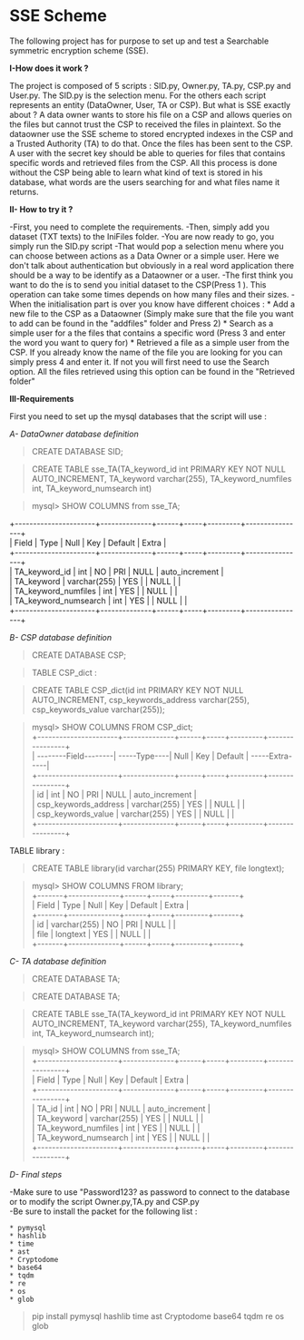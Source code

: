 # SSE Scheme

The following project has for purpose to set up and test a Searchable symmetric encryption scheme (SSE). 

__I-How does it work ?__ 

The project is composed of 5 scripts : SID.py, Owner.py, TA.py, CSP.py and User.py. The SID.py is the selection menu. For the others each script represents an entity (DataOwner, User, TA or CSP). 
But what is SSE exactly about ? A data owner wants to store his file on a CSP and allows queries on the files but cannot trust the CSP to received the files in plaintext. So the dataowner use the SSE scheme to stored encrypted indexes in the CSP and a Trusted Authority (TA) to do that. Once the files has been sent to the CSP. A user with the secret key should be able to queries for files that contains specific words and retrieved files from the CSP. All this process is done without the CSP being able to learn what kind of text is stored in his database, what words are the users searching for and what files name it returns.


__II- How to try it ?__ 

-First, you need to complete the requirements.
-Then, simply add you dataset (TXT texts) to the IniFiles folder.
-You are now ready to go, you simply run the SID.py script 
-That would pop a selection menu where you can choose between actions as a Data Owner or a simple user. Here we don't talk about authentication but obviously in a real word application there should be a way to be identify as a Dataowner or a user. 
-The first think you want to do the is to send you initial dataset to the CSP(Press 1 ). This operation can take some times depends on how many files and their sizes.
-When the initialisation part is over you know have different choices : 
    * Add a new file to the CSP as a Dataowner (Simply make sure that the file you want to add can be found in the "addfiles" folder and Press 2)
    * Search as a simple user for a the files that contains a specific word (Press 3 and enter the word you want to query for)
    * Retrieved a file as a simple user from the CSP. If you already know the name of the file you are looking for you can simply press 4 and enter it. If not you will first need to use the Search option. All the files retrieved using this option can be found in the "Retrieved folder" 

__III-Requirements__

First you need to set up the mysql databases that the script will use :

*A- DataOwner database definition*

>CREATE DATABASE SID; 

>CREATE TABLE sse_TA(TA_keyword_id int PRIMARY KEY NOT NULL AUTO_INCREMENT,
TA_keyword varchar(255), TA_keyword_numfiles int, TA_keyword_numsearch int)  

>mysql> SHOW COLUMNS from sse_TA;  

+----------------------+--------------+------+-----+---------+----------------+    
| Field                 | Type         | Null | Key | Default | Extra          |    
+----------------------+--------------+------+-----+---------+----------------+    
| TA_keyword_id         | int          | NO   | PRI | NULL    | auto_increment |    
| TA_keyword            | varchar(255) | YES  |     | NULL    |                |    
| TA_keyword_numfiles   | int          | YES  |     | NULL    |                |    
| TA_keyword_numsearch  | int          | YES  |     | NULL    |                |    
+----------------------+--------------+------+-----+---------+----------------+    

*B- CSP database definition*  

>CREATE DATABASE CSP;   

>TABLE CSP_dict :   

>CREATE TABLE CSP_dict(id int PRIMARY KEY NOT NULL AUTO_INCREMENT,
csp_keywords_address varchar(255), csp_keywords_value varchar(255));

>mysql> SHOW COLUMNS FROM CSP_dict;  
+----------------------+--------------+------+-----+---------+----------------+  
| --------Field--------| -----Type----| Null | Key | Default | -----Extra-----|  
+----------------------+--------------+------+-----+---------+----------------+  
| id                   | int          | NO   | PRI | NULL    | auto_increment |  
| csp_keywords_address | varchar(255) | YES  |     | NULL    |                |  
| csp_keywords_value   | varchar(255) | YES  |     | NULL    |                |  
+----------------------+--------------+------+-----+---------+----------------+  

TABLE library :   

>CREATE TABLE library(id varchar(255) PRIMARY KEY,
file longtext);  

>mysql> SHOW COLUMNS FROM library;  
+-------+--------------+------+-----+---------+-------+  
| Field | Type         | Null | Key | Default | Extra |  
+-------+--------------+------+-----+---------+-------+  
| id    | varchar(255) | NO   | PRI | NULL    |       |  
| file  | longtext     | YES  |     | NULL    |       |  
+-------+--------------+------+-----+---------+-------+    

*C- TA database definition*  

>CREATE DATABASE TA;   

>CREATE DATABASE TA;  

>CREATE TABLE sse_TA(TA_keyword_id int PRIMARY KEY NOT NULL AUTO_INCREMENT,
TA_keyword varchar(255), TA_keyword_numfiles int, TA_keyword_numsearch int);    

>mysql> SHOW COLUMNS from sse_TA;  
+----------------------+--------------+------+-----+---------+----------------+  
| Field                | Type         | Null | Key | Default | Extra          |  
+----------------------+--------------+------+-----+---------+----------------+  
| TA_id                | int          | NO   | PRI | NULL    | auto_increment |  
| TA_keyword           | varchar(255) | YES  |     | NULL    |                |  
| TA_keyword_numfiles  | int          | YES  |     | NULL    |                |  
| TA_keyword_numsearch | int          | YES  |     | NULL    |                |  
+----------------------+--------------+------+-----+---------+----------------+  


*D- Final steps*  

-Make sure to use "Password123? as password to connect to the database or to modify the script Owner.py,TA.py and CSP.py  
-Be sure to install the packet for the following list :   

    * pymysql
    * hashlib
    * time
    * ast
    * Cryptodome
    * base64
    * tqdm
    * re
    * os
    * glob

> pip install pymysql hashlib time ast Cryptodome base64 tqdm re os glob
